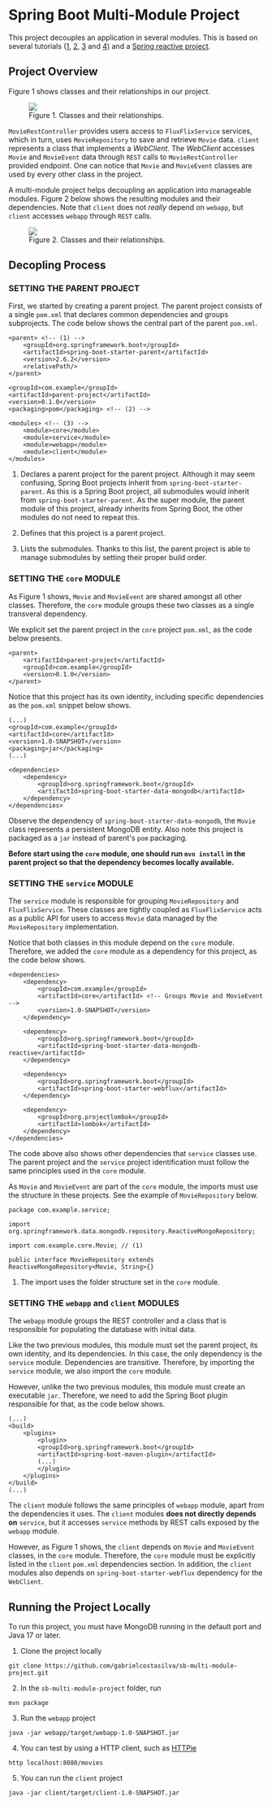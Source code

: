 # Spring Boot Multi-Module Project
This project decouples an application in several modules. This is based on several tutorials ([1](https://spring.io/guides/gs/multi-module/), [2](https://www.baeldung.com/spring-maven-bom), [3](https://www.baeldung.com/maven-multi-module) and [4](https://www.baeldung.com/spring-boot-multiple-modules)) and a [Spring reactive project](https://github.com/gabrielcostasilva/reactivity-examples/blob/main/flux-flix-service).

## Project Overview
Figure 1 shows classes and their relationships in our project.

<figure>
    <img src="./pics/Classes.png" />
    <figcaption>Figure 1. Classes and their relationships.</figcaption>
</figure>

`MovieRestController` provides users access to `FluxFlixService` services, which in turn, uses `MovieRepository` to save and retrieve `Movie` data. `client` represents a class that implements a _WebClient_. The _WebClient_ accesses `Movie` and `MovieEvent` data through `REST` calls to `MovieRestController` provided endpoint. One can notice that `Movie` and `MovieEvent` classes are used by every other class in the project. 

A multi-module project helps decoupling an application into manageable modules. Figure 2 below shows the resulting modules and their dependencies. Note that `client` does not _really_ depend on `webapp`, but `client` accesses `webapp` through `REST` calls.

<figure>
    <img src="./pics/Modules.png" />
    <figcaption>Figure 2. Classes and their relationships.</figcaption>
</figure>


## Decopling Process

### SETTING THE PARENT PROJECT
First, we started by creating a parent project. The parent project consists of a single `pom.xml` that declares common dependencies and groups subprojects. The code below shows the central part of the parent `pom.xml`.

```
<parent> <!-- (1) -->
    <groupId>org.springframework.boot</groupId>
    <artifactId>spring-boot-starter-parent</artifactId>
    <version>2.6.2</version>
    <relativePath/> 
</parent>

<groupId>com.example</groupId>
<artifactId>parent-project</artifactId>
<version>0.1.0</version>
<packaging>pom</packaging> <!-- (2) -->

<modules> <!-- (3) -->
    <module>core</module>
    <module>service</module>
    <module>webapp</module>
    <module>client</module>
</modules>
```
1. Declares a parent project for the parent project. Although it may seem confusing, Spring Boot projects inherit from `spring-boot-starter-parent`. As this is a Spring Boot project, all submodules would inherit from `spring-boot-starter-parent`. As the super module, the parent module of this project, already inherits from Spring Boot, the other modules do not need to repeat this.

2. Defines that this project is a parent project.

3. Lists the submodules. Thanks to this list, the parent project is able to manage submodules by setting their proper build order.

### SETTING THE `core` MODULE
As Figure 1 shows, `Movie` and `MovieEvent` are shared amongst all other classes. Therefore, the `core` module groups these two classes as a single transveral dependency. 

We explicit set the parent project in the `core` project `pom.xml`, as the code below presents.

```
<parent>
    <artifactId>parent-project</artifactId>
    <groupId>com.example</groupId>
    <version>0.1.0</version>
</parent>
```

Notice that this project has its own identity, including specific dependencies as the `pom.xml` snippet below shows.

```
(...)
<groupId>com.example</groupId>
<artifactId>core</artifactId>
<version>1.0-SNAPSHOT</version>
<packaging>jar</packaging>
(...)

<dependencies>
    <dependency>
        <groupId>org.springframework.boot</groupId>
        <artifactId>spring-boot-starter-data-mongodb</artifactId>
    </dependency>
</dependencies>
```
Observe the dependency of `spring-boot-starter-data-mongodb`, the `Movie` class represents a persistent MongoDB entity. Also note this project is packaged as a `jar` instead of parent's `pom` packaging.

**Before start using the `core` module, one should run `mvn install` in the parent project so that the dependency becomes locally available.**

### SETTING THE `service` MODULE
The `service` module is responsible for grouping `MovieRepository` and `FluxFlixService`. These classes are tightly coupled as `FluxFlixService` acts as a public API for users to access `Movie` data managed by the `MovieRepository` implementation.

Notice that both classes in this module depend on the `core` module. Therefore, we added the `core` module as a dependency for this project, as the code below shows.

```
<dependencies>
    <dependency>
        <groupId>com.example</groupId>
        <artifactId>core</artifactId> <!-- Groups Movie and MovieEvent -->
        <version>1.0-SNAPSHOT</version>
    </dependency>

    <dependency>
        <groupId>org.springframework.boot</groupId>
        <artifactId>spring-boot-starter-data-mongodb-reactive</artifactId>
    </dependency>

    <dependency>
        <groupId>org.springframework.boot</groupId>
        <artifactId>spring-boot-starter-webflux</artifactId>
    </dependency>

    <dependency>
        <groupId>org.projectlombok</groupId>
        <artifactId>lombok</artifactId>
    </dependency>
</dependencies>
```
The code above also shows other dependencies that `service` classes use. The parent project and the `service` project identification must follow the same principles used in the `core` module.

As `Movie` and `MovieEvent` are part of the `core` module, the imports must use the structure in these projects. See the example of `MovieRepository` below.

```
package com.example.service;

import org.springframework.data.mongodb.repository.ReactiveMongoRepository;

import com.example.core.Movie; // (1)

public interface MovieRepository extends ReactiveMongoRepository<Movie, String>{}
```

1. The import uses the folder structure set in the `core` module.

### SETTING THE `webapp` and `client` MODULES
The `webapp` module groups the REST controller and a class that is responsible for populating the database with initial data.

Like the two previous modules, this module must set the parent project, its own identity, and its dependencies. In this case, the only dependency is the `service` module. Dependencies are transitive. Therefore, by importing the `service` module, we also import the `core` module.

However, unlike the two previous modules, this module must create an executable `jar`. Therefore, we need to add the Spring Boot plugin responsible for that, as the code below shows.

```
(...)
<build>
    <plugins>
        <plugin>
        <groupId>org.springframework.boot</groupId>
        <artifactId>spring-boot-maven-plugin</artifactId>
        (...)
        </plugin>
    </plugins>
</build>
(...)
```

The `client` module follows the same principles of `webapp` module, apart from the dependencies it uses. The `client` modules **does not directly depends on** `service`, but it accesses `service` methods by REST calls exposed by the `webapp` module. 

However, as Figure 1 shows, the `client` depends on `Movie` and `MovieEvent` classes, in the `core` module. Therefore, the `core` module must be explicitly listed in the `client` `pom.xml` dependencies section. In addition, the `client` modules also depends on `spring-boot-starter-webflux` dependency for the `WebClient`.

## Running the Project Locally
To run this project, you must have MongoDB running in the default port and Java 17 or later.

1. Clone the project locally

```
git clone https://github.com/gabrielcostasilva/sb-multi-module-project.git
```

2. In the `sb-multi-module-project` folder, run

```
mvn package
```

3. Run the `webapp` project

```
java -jar webapp/target/webapp-1.0-SNAPSHOT.jar
```

4. You can test by using a HTTP client, such as [HTTPie](https://httpie.io)

```
http localhost:8080/movies
```

5. You can run the `client` project

```
java -jar client/target/client-1.0-SNAPSHOT.jar
```
